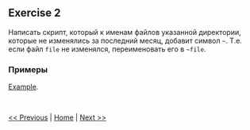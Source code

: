 ## Exercise 2

Написать скрипт, который к именам файлов указанной директории, которые не изменялись за последний месяц, добавит символ `~`. Т.е. если файл `file` не изменялся, переименовать его в `~file`.

### Примеры

[Example](example02.md).

<br>

[<< Previous](exercise01.md) | [Home](../readme.md) | [Next >>](exercise03.md)

